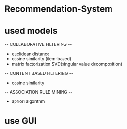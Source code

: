 # Recommendation-System

# used models
-- COLLABORATIVE FILTERING --
- euclidean distance
- cosine similarity (item-based)
- matrix factorization SVD(singular value decomposition)

-- CONTENT BASED FILTERING --
- cosine similarity

-- ASSOCIATION RULE MINING --
- apriori algorithm

# use GUI

